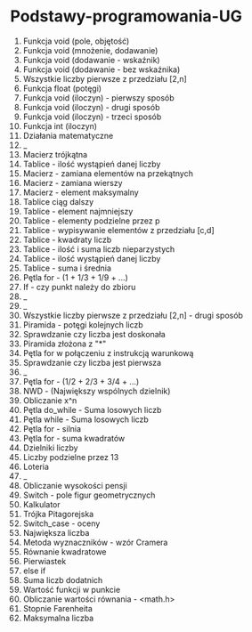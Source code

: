 # Podstawy-programowania-UG

1. Funkcja void (pole, objętość)
2. Funkcja void (mnożenie, dodawanie)
3. Funkcja void (dodawanie - wskaźnik)
4. Funkcja void (dodawanie - bez wskaźnika)
5. Wszystkie liczby pierwsze z przedziału [2,n]
6. Funkcja float (potęgi)
7. Funkcja void (iloczyn) - pierwszy sposób
8. Funkcja void (iloczyn) - drugi sposób
9. Funkcja void (iloczyn) - trzeci sposób
10. Funkcja int (iloczyn)
11. Działania matematyczne
12. _
13. Macierz trójkątna
14. Tablice - ilość wystąpień danej liczby
15. Macierz - zamiana elementów na przekątnych
16. Macierz - zamiana wierszy
17. Macierz - element maksymalny
18. Tablice ciąg dalszy
19. Tablice - element najmniejszy
20. Tablice - elementy podzielne przez p
21. Tablice - wypisywanie elementów z przedziału [c,d]
22. Tablice - kwadraty liczb
23. Tablice - ilość i suma liczb nieparzystych
24. Tablice - ilość wystąpień danej liczby
25. Tablice - suma i średnia
26. Pętla for - (1 + 1/3 + 1/9 + ...)
27. If - czy punkt należy do zbioru
28. _
29. _
30. Wszystkie liczby pierwsze z przedziału [2,n] - drugi sposób
31. Piramida - potęgi kolejnych liczb
32. Sprawdzanie czy liczba jest doskonała
33. Piramida złożona z "*"
34. Pętla for w połączeniu z instrukcją warunkową
35. Sprawdzanie czy liczba jest pierwsza
36. _
37. Pętla for - (1/2 + 2/3 + 3/4 + ...)
38. NWD - (Największy wspólnych dzielnik)
39. Obliczanie x^n
40. Pętla do_while - Suma losowych liczb
41. Pętla while - Suma losowych liczb
42. Pętla for - silnia
43. Pętla for - suma kwadratów
44. Dzielniki liczby
45. Liczby podzielne przez 13
46. Loteria
47. _
48. Obliczanie wysokości pensji
49. Switch - pole figur geometrycznych
50. Kalkulator
51. Trójka Pitagorejska
52. Switch_case - oceny
53. Największa liczba
54. Metoda wyznaczników - wzór Cramera
55. Równanie kwadratowe
56. Pierwiastek
57. else if
58. Suma liczb dodatnich
59. Wartość funkcji w punkcie
60. Obliczanie wartości równania - <math.h>
61. Stopnie Farenheita
62. Maksymalna liczba
